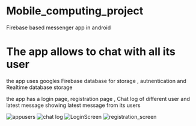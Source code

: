 # Mobile_computing_project

Firebase based messenger app in android

# The app allows to chat with all its user
 the app uses googles Firebase database for storage , autnentication and Realtime database storage 

 the app has a login page, registration page , Chat log of different user and latest message showing latest message from its users 

![appusers](https://user-images.githubusercontent.com/71609080/115955117-c32c4080-a4c2-11eb-9538-f830040c7723.PNG)
![chat log](https://user-images.githubusercontent.com/71609080/115955124-d4754d00-a4c2-11eb-9261-428afbdae924.PNG)
![LoginScreen](https://user-images.githubusercontent.com/71609080/115955125-d50de380-a4c2-11eb-9013-9917dec9018b.PNG)
![registration_screen](https://user-images.githubusercontent.com/71609080/115955126-d50de380-a4c2-11eb-946d-756259b23a17.PNG)


